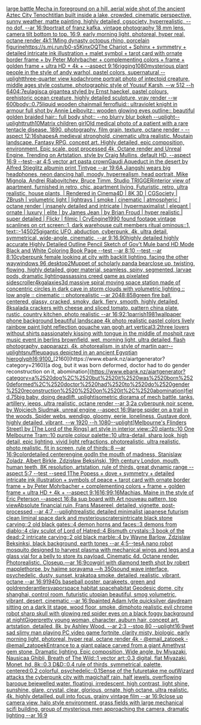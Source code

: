 [large battle Mecha in foreground on a hill, aerial wide shot of the ancient Aztec City Tenochtitlan built inside a lake, crowded, cinematic perspective, sunny weather, matte painting, highly detailed, cgsociety, hyperrealistic, --no dof, --ar 16:9](https://www.ebank.nz/aiartgenerator?category=large%2520battle%2520Mecha%2520in%2520foreground%2520on%2520a%2520hill%2C%2520aerial%2520wide%2520shot%2520of%2520the%2520ancient%2520Aztec%2520City%2520Tenochtitlan%2520built%2520inside%2520a%2520lake%2C%2520crowded%2C%2520cinematic%2520perspective%2C%2520sunny%2520weather%2C%2520matte%2520painting%2C%2520highly%2520detailed%2C%2520cgsociety%2C%2520hyperrealistic%2C%2520--no%2520dof%2C%2520--ar%252016%3A9)[portrait of franz kafka, vintage photography 18 mm lens, camera tilt bottom to top. 16:9, early morning light, photoreal, hyper real, octane render 4k](https://www.ebank.nz/aiartgenerator?category=portrait%2520of%2520franz%2520kafka%2C%2520vintage%2520photography%252018%2520mm%2520lens%2C%2520camera%2520tilt%2520bottom%2520to%2520top.%252016%3A9%2C%2520early%2520morning%2520light%2C%2520photoreal%2C%2520hyper%2520real%2C%2520octane%2520render%25204k)[1:1](https://www.ebank.nz/aiartgenerator?category=1%3A1)[Ming dynasty octopus rhino, porcelain figurine](https://www.ebank.nz/aiartgenerator?category=Ming%2520dynasty%2520octopus%2520rhino%2C%2520porcelain%2520figurine)[<https://s.mj.run/b0-s5KjnxOQ>](https://www.ebank.nz/aiartgenerator?category=%3Chttps%3A//s.mj.run/b0-s5KjnxOQ%3E)[The Chariot + Sphinx + symmetry + detailed intricate ink illustration + malet symbol + tarot card with ornate border frame + by Peter Mohrbacher + complementing colors + frame + golden frame + ultra HD + 4k + --aspect 9:16](https://www.ebank.nz/aiartgenerator?category=The%2520Chariot%2520%2B%2520Sphinx%2520%2B%2520symmetry%2520%2B%2520detailed%2520intricate%2520ink%2520illustration%2520%2B%2520malet%2520symbol%2520%2B%2520tarot%2520card%2520with%2520ornate%2520border%2520frame%2520%2B%2520by%2520Peter%2520Mohrbacher%2520%2B%2520complementing%2520colors%2520%2B%2520frame%2520%2B%2520golden%2520frame%2520%2B%2520ultra%2520HD%2520%2B%25204k%2520%2B%2520--aspect%25209%3A16)[rigging](https://www.ebank.nz/aiartgenerator?category=rigging)[1080](https://www.ebank.nz/aiartgenerator?category=1080)[mysterious plant people in the style of andy warhol, pastel colors, supernatural --uplight](https://www.ebank.nz/aiartgenerator?category=mysterious%2520plant%2520people%2520in%2520the%2520style%2520of%2520andy%2520warhol%2C%2520pastel%2520colors%2C%2520supernatural%2520--uplight)[three-quarter view kodachrome portrait photo of intectoid creature, middle ages style costume, photographic style of Yousuf Karsh, --w 512 --h 640](https://www.ebank.nz/aiartgenerator?category=three-quarter%2520view%2520kodachrome%2520portrait%2520photo%2520of%2520intectoid%2520creature%2C%2520middle%2520ages%2520style%2520costume%2C%2520photographic%2520style%2520of%2520Yousuf%2520Karsh%2C%2520--w%2520512%2520--h%2520640)[4:7](https://www.ebank.nz/aiartgenerator?category=4%3A7)[eulagisca gigantea styled by Ernst haeckel, pastel colours, prehistoric ocean creature, highly detailed sculpture, vray render --w 600](https://www.ebank.nz/aiartgenerator?category=eulagisca%2520gigantea%2520styled%2520by%2520Ernst%2520haeckel%2C%2520pastel%2520colours%2C%2520prehistoric%2520ocean%2520creature%2C%2520highly%2520detailed%2520sculpture%2C%2520vray%2520render%2520--w%2520600)[body](https://www.ebank.nz/aiartgenerator?category=body)[::0.75](https://www.ebank.nz/aiartgenerator?category=%3A%3A0.75)[liquid wooden chainmail ferrofluid:: ultraviolet knight in armour full shot by Annie Leibovitz:: wooden glowing eyes outline:: beautiful golden braided hair:: full body shot:: --no blurry blur bokeh --uplight](https://www.ebank.nz/aiartgenerator?category=liquid%2520wooden%2520chainmail%2520ferrofluid%3A%3A%2520ultraviolet%2520knight%2520in%2520armour%2520full%2520shot%2520by%2520Annie%2520Leibovitz%3A%3A%2520wooden%2520glowing%2520eyes%2520outline%3A%3A%2520beautiful%2520golden%2520braided%2520hair%3A%3A%2520full%2520body%2520shot%3A%3A%2520--no%2520blurry%2520blur%2520bokeh%2520--uplight)[--uplight](https://www.ebank.nz/aiartgenerator?category=--uplight)[truth](https://www.ebank.nz/aiartgenerator?category=truth)[10](https://www.ebank.nz/aiartgenerator?category=10)[Matrix children girl](https://www.ebank.nz/aiartgenerator?category=Matrix%2520children%2520girl)[Old medical photo of a patient with a rare tentacle disease, 1890, photography, film grain, texture, octane render - --aspect 12:16](https://www.ebank.nz/aiartgenerator?category=Old%2520medical%2520photo%2520of%2520a%2520patient%2520with%2520a%2520rare%2520tentacle%2520disease%2C%25201890%2C%2520photography%2C%2520film%2520grain%2C%2520texture%2C%2520octane%2520render%2520-%2520--aspect%252012%3A16)[shapes](https://www.ebank.nz/aiartgenerator?category=shapes)[A medieval stronghold, cinematic ultra realistic. Moutain landscape. Fantasy RPG, concept art. Highly detailed, epic composition, environment. Epic scale, post processed 4k, Octane render and Unreal Engine. Trending on Artstation, style by Craig Mullins, default HD, --aspect 16:9 --test](https://www.ebank.nz/aiartgenerator?category=A%2520medieval%2520stronghold%2C%2520cinematic%2520ultra%2520realistic.%2520Moutain%2520landscape.%2520Fantasy%2520RPG%2C%2520concept%2520art.%2520Highly%2520detailed%2C%2520epic%2520composition%2C%2520environment.%2520Epic%2520scale%2C%2520post%2520processed%25204k%2C%2520Octane%2520render%2520and%2520Unreal%2520Engine.%2520Trending%2520on%2520Artstation%2C%2520style%2520by%2520Craig%2520Mullins%2C%2520default%2520HD%2C%2520--aspect%252016%3A9%2520--test)[--ar 4:5 vector art pasta crown](https://www.ebank.nz/aiartgenerator?category=--ar%25204%3A5%2520vector%2520art%2520pasta%2520crown)[Gaudi Aqueduct  in the desert by Alfred Stieglitz albumin print Tintype --ar 19:6](https://www.ebank.nz/aiartgenerator?category=Gaudi%2520Aqueduct%2520%2520in%2520the%2520desert%2520by%2520Alfred%2520Stieglitz%2520albumin%2520print%2520Tintype%2520--ar%252019%3A6)[A Jiangshi wears big headphones, neon dancing hall, moody, hyperrealism, head portrait, Mike Mignola, Andrei Riabovitchev, Bruce Timm, Studio TRIGGER](https://www.ebank.nz/aiartgenerator?category=A%2520Jiangshi%2520wears%2520big%2520headphones%2C%2520neon%2520dancing%2520hall%2C%2520moody%2C%2520hyperrealism%2C%2520head%2520portrait%2C%2520Mike%2520Mignola%2C%2520Andrei%2520Riabovitchev%2C%2520Bruce%2520Timm%2C%2520Studio%2520TRIGGER)[](https://www.ebank.nz/aiartgenerator?category=)[interior view of apartment, furnished in retro, chic,  apartment living, Futuristic, retro, ultra realistic, house plants, | Rendered in Cinema4D | 8K 3D | CGSociety | ZBrush | volumetric light | lightrays | smoke | cinematic | atmospheric | octane render | insanely detailed and intricate | hypermaximalist | elegant | ornate | luxury | elite | by James Jean | by Brian Froud | hyper realistic | super detailed | Flickr | filmic | CryEngine](https://www.ebank.nz/aiartgenerator?category=interior%2520view%2520of%2520apartment%2C%2520furnished%2520in%2520retro%2C%2520chic%2C%2520%2520apartment%2520living%2C%2520Futuristic%2C%2520retro%2C%2520ultra%2520realistic%2C%2520house%2520plants%2C%2520%7C%2520Rendered%2520in%2520Cinema4D%2520%7C%25208K%25203D%2520%7C%2520CGSociety%2520%7C%2520ZBrush%2520%7C%2520volumetric%2520light%2520%7C%2520lightrays%2520%7C%2520smoke%2520%7C%2520cinematic%2520%7C%2520atmospheric%2520%7C%2520octane%2520render%2520%7C%2520insanely%2520detailed%2520and%2520intricate%2520%7C%2520hypermaximalist%2520%7C%2520elegant%2520%7C%2520ornate%2520%7C%2520luxury%2520%7C%2520elite%2520%7C%2520by%2520James%2520Jean%2520%7C%2520by%2520Brian%2520Froud%2520%7C%2520hyper%2520realistic%2520%7C%2520super%2520detailed%2520%7C%2520Flickr%2520%7C%2520filmic%2520%7C%2520CryEngine)[1990 found footage vintage scanlines on crt screen::1, dark warehouse cult members ritual ominous::1, text::-1](https://www.ebank.nz/aiartgenerator?category=1990%2520found%2520footage%2520vintage%2520scanlines%2520on%2520crt%2520screen%3A%3A1%2C%2520dark%2520warehouse%2520cult%2520members%2520ritual%2520ominous%3A%3A1%2C%2520text%3A%3A-1)[450](https://www.ebank.nz/aiartgenerator?category=450)[25](https://www.ebank.nz/aiartgenerator?category=25)[gigantic UFO, abduction, cyberpunk, 4k, ultra detail, symmetrical, wide-angle, cinematic, --ar 9:16](https://www.ebank.nz/aiartgenerator?category=gigantic%2520UFO%2C%2520abduction%2C%2520cyberpunk%2C%25204k%2C%2520ultra%2520detail%2C%2520symmetrical%2C%2520wide-angle%2C%2520cinematic%2C%2520--ar%25209%3A16)[.90](https://www.ebank.nz/aiartgenerator?category=.90)[highly detailed highly accurate Highly Detailed Outline Pencil Sketch of Gov’t Mule band HD Mode Black and White Coloring Book Page  --test --ar 8:10  --test --ar 8:10](https://www.ebank.nz/aiartgenerator?category=highly%2520detailed%2520highly%2520accurate%2520Highly%2520Detailed%2520Outline%2520Pencil%2520Sketch%2520of%2520Gov%E2%80%99t%2520Mule%2520band%2520HD%2520Mode%2520Black%2520and%2520White%2520Coloring%2520Book%2520Page%2520%2520--test%2520--ar%25208%3A10%2520%2520--test%2520--ar%25208%3A10)[cyberpunk female looking at city with backlit lighting, facing the other way](https://www.ebank.nz/aiartgenerator?category=cyberpunk%2520female%2520looking%2520at%2520city%2520with%2520backlit%2520lighting%2C%2520facing%2520the%2520other%2520way)[windows 96 desktop](https://www.ebank.nz/aiartgenerator?category=windows%252096%2520desktop)[2](https://www.ebank.nz/aiartgenerator?category=2)[Muppet of scholarly panda bear](https://www.ebank.nz/aiartgenerator?category=Muppet%2520of%2520scholarly%2520panda%2520bear)[close up, twisting, flowing, highly detailed, giger material, seamless, spiny, segmented, larvae pods, dramatic lighting](https://www.ebank.nz/aiartgenerator?category=close%2520up%2C%2520twisting%2C%2520flowing%2C%2520highly%2520detailed%2C%2520giger%2520material%2C%2520seamless%2C%2520spiny%2C%2520segmented%2C%2520larvae%2520pods%2C%2520dramatic%2520lighting)[assassins creed game as pixelated sidescroller](https://www.ebank.nz/aiartgenerator?category=assassins%2520creed%2520game%2520as%2520pixelated%2520sidescroller)[4k](https://www.ebank.nz/aiartgenerator?category=4k)[galaxies](https://www.ebank.nz/aiartgenerator?category=galaxies)[3d massive spiral moving space station made of concentric circles in dark cave in storm clouds with volumetric lighting :: low angle :: cinematic :: photorealistic --ar 2048:858](https://www.ebank.nz/aiartgenerator?category=3d%2520massive%2520spiral%2520moving%2520space%2520station%2520made%2520of%2520concentric%2520circles%2520in%2520dark%2520cave%2520in%2520storm%2520clouds%2520with%2520volumetric%2520lighting%2520%3A%3A%2520low%2520angle%2520%3A%3A%2520cinematic%2520%3A%3A%2520photorealistic%2520--ar%25202048%3A858)[green fire ball, centered, glassy, cracked, smoky, dark, fiery, smooth, highly detailed, 8k](https://www.ebank.nz/aiartgenerator?category=green%2520fire%2520ball%2C%2520centered%2C%2520glassy%2C%2520cracked%2C%2520smoky%2C%2520dark%2C%2520fiery%2C%2520smooth%2C%2520highly%2520detailed%2C%25208k)[salada crackers with cheese and sliced tomato, pattern china plate, rustic, country kitchen, photo realistic --ar 16:9](https://www.ebank.nz/aiartgenerator?category=salada%2520crackers%2520with%2520cheese%2520and%2520sliced%2520tomato%2C%2520pattern%2520china%2520plate%2C%2520rustic%2C%2520country%2520kitchen%2C%2520photo%2520realistic%2520--ar%252016%3A9)[2:1](https://www.ebank.nz/aiartgenerator?category=2%3A1)[parrish](https://www.ebank.nz/aiartgenerator?category=parrish)[1981](https://www.ebank.nz/aiartgenerator?category=1981)[wallpaper phone background beautiful landscape 4k photo realistic pastel colors lively rainbow paint light reflection gouache van gogh art vertical](https://www.ebank.nz/aiartgenerator?category=wallpaper%2520phone%2520background%2520beautiful%2520landscape%25204k%2520photo%2520realistic%2520pastel%2520colors%2520lively%2520rainbow%2520paint%2520light%2520reflection%2520gouache%2520van%2520gogh%2520art%2520vertical)[3:2](https://www.ebank.nz/aiartgenerator?category=3%3A2)[three lovers without shirts passionately kissing with tongue in the middle of moshpit rave music event in berlins brownfield, wet, morning light, ultra detailed, flash photography, papparazzi, 4k, photorealism, in style of martin parr](https://www.ebank.nz/aiartgenerator?category=three%2520lovers%2520without%2520shirts%2520passionately%2520kissing%2520with%2520tongue%2520in%2520the%2520middle%2520of%2520moshpit%2520rave%2520music%2520event%2520in%2520berlins%2520brownfield%2C%2520wet%2C%2520morning%2520light%2C%2520ultra%2520detailed%2C%2520flash%2520photography%2C%2520papparazzi%2C%25204k%2C%2520photorealism%2C%2520in%2520style%2520of%2520martin%2520parr)[--uplight](https://www.ebank.nz/aiartgenerator?category=--uplight)[snuffleupagus depicted in an ancient Egyptian hieroglyph](https://www.ebank.nz/aiartgenerator?category=snuffleupagus%2520depicted%2520in%2520an%2520ancient%2520Egyptian%2520hieroglyph)[16:9](https://www.ebank.nz/aiartgenerator?category=16%3A9)[100_](https://www.ebank.nz/aiartgenerator?category=100_)[2160](https://www.ebank.nz/aiartgenerator?category=2160)[a dog, but it was born deformed, doctor had to do gender reconstruction  on it, abomination](https://www.ebank.nz/aiartgenerator?category=a%2520dog%2C%2520but%2520it%2520was%2520born%2520deformed%2C%2520doctor%2520had%2520to%2520do%2520gender%2520reconstruction%2520%2520on%2520it%2C%2520abomination)[field](https://www.ebank.nz/aiartgenerator?category=field)[.75](https://www.ebank.nz/aiartgenerator?category=.75)[big baby, doing deadlift, uplight](https://www.ebank.nz/aiartgenerator?category=big%2520baby%2C%2520doing%2520deadlift%2C%2520uplight)[isometric diorama of mech battle, tanks, artillery, jeeps, ultra realistic, octane render --ar 3:2](https://www.ebank.nz/aiartgenerator?category=isometric%2520diorama%2520of%2520mech%2520battle%2C%2520tanks%2C%2520artillery%2C%2520jeeps%2C%2520ultra%2520realistic%2C%2520octane%2520render%2520--ar%25203%3A2)[a cyberpunk noir scene, by Wojciech Siudmak, unreal engine --aspect 16:9](https://www.ebank.nz/aiartgenerator?category=a%2520cyberpunk%2520noir%2520scene%2C%2520by%2520Wojciech%2520Siudmak%2C%2520unreal%2520engine%2520--aspect%252016%3A9)[large spider on a trail in the woods, Spider webs, wendigo, gloomy, eerie, loneliness, Gustave doré, highly detailed, vibrant, --w 1920 --h 1080](https://www.ebank.nz/aiartgenerator?category=large%2520spider%2520on%2520a%2520trail%2520in%2520the%2520woods%2C%2520Spider%2520webs%2C%2520wendigo%2C%2520gloomy%2C%2520eerie%2C%2520loneliness%2C%2520Gustave%2520dor%C3%A9%2C%2520highly%2520detailed%2C%2520vibrant%2C%2520--w%25201920%2520--h%25201080)[--uplight](https://www.ebank.nz/aiartgenerator?category=--uplight)[[Melbourne's Flinders Street] by [The Lord of the Rings] art style in interior view::20 plants::10 One Melbourne Tram::10 purple colour palette::10 ultra-detail, sharp look, high detail, epic lighting, vivid light refractions, photorealistic, ultra realistic, photo realistic, fit in screen, rule of thirds::8 —ar 16:9](https://www.ebank.nz/aiartgenerator?category=%5BMelbourne%27s%2520Flinders%2520Street%5D%2520by%2520%5BThe%2520Lord%2520of%2520the%2520Rings%5D%2520art%2520style%2520in%2520interior%2520view%3A%3A20%2520plants%3A%3A10%2520One%2520Melbourne%2520Tram%3A%3A10%2520purple%2520colour%2520palette%3A%3A10%2520ultra-detail%2C%2520sharp%2520look%2C%2520high%2520detail%2C%2520epic%2520lighting%2C%2520vivid%2520light%2520refractions%2C%2520photorealistic%2C%2520ultra%2520realistic%2C%2520photo%2520realistic%2C%2520fit%2520in%2520screen%2C%2520rule%2520of%2520thirds%3A%3A8%2520%E2%80%94ar%252016%3A9)[color](https://www.ebank.nz/aiartgenerator?category=color)[detailed,](https://www.ebank.nz/aiartgenerator?category=detailed%2C)[center](https://www.ebank.nz/aiartgenerator?category=center)[engine,](https://www.ebank.nz/aiartgenerator?category=engine%2C)[god](https://www.ebank.nz/aiartgenerator?category=god)[In the mouth of madness, Stanislaw Zoladz, Albert Birkle, Zdzisław Beksiński, 19th century London, mouth, human teeth, 8K resolution, artstation, rule of thirds, great dynamic range --aspect 5:7 --test --seed 1](https://www.ebank.nz/aiartgenerator?category=In%2520the%2520mouth%2520of%2520madness%2C%2520Stanislaw%2520Zoladz%2C%2520Albert%2520Birkle%2C%2520Zdzis%C5%82aw%2520Beksi%C5%84ski%2C%252019th%2520century%2520London%2C%2520mouth%2C%2520human%2520teeth%2C%25208K%2520resolution%2C%2520artstation%2C%2520rule%2520of%2520thirds%2C%2520great%2520dynamic%2520range%2520--aspect%25205%3A7%2520--test%2520--seed%25201)[The Popess + dove + symmetry + detailed intricate ink illustration + symbols of peace + tarot card with ornate border frame + by Peter Mohrbacher + complementing colors + frame + golden frame + ultra HD + 4k + --aspect 9:16](https://www.ebank.nz/aiartgenerator?category=The%2520Popess%2520%2B%2520dove%2520%2B%2520symmetry%2520%2B%2520detailed%2520intricate%2520ink%2520illustration%2520%2B%2520symbols%2520of%2520peace%2520%2B%2520tarot%2520card%2520with%2520ornate%2520border%2520frame%2520%2B%2520by%2520Peter%2520Mohrbacher%2520%2B%2520complementing%2520colors%2520%2B%2520frame%2520%2B%2520golden%2520frame%2520%2B%2520ultra%2520HD%2520%2B%25204k%2520%2B%2520--aspect%25209%3A16)[16:9](https://www.ebank.nz/aiartgenerator?category=16%3A9)[9:16](https://www.ebank.nz/aiartgenerator?category=9%3A16)[Machias, Maine in the style of Eric Peterson --aspect 16:8](https://www.ebank.nz/aiartgenerator?category=Machias%2C%2520Maine%2520in%2520the%2520style%2520of%2520Eric%2520Peterson%2520--aspect%252016%3A8)[a sup board with Art nouveau pattern, top view](https://www.ebank.nz/aiartgenerator?category=a%2520sup%2520board%2520with%2520Art%2520nouveau%2520pattern%2C%2520top%2520view)[Absolute financial ruin, Frans Masereel, detailed, vignette, post-processed --ar 4:7 --uplight](https://www.ebank.nz/aiartgenerator?category=Absolute%2520financial%2520ruin%2C%2520Frans%2520Masereel%2C%2520detailed%2C%2520vignette%2C%2520post-processed%2520--ar%25204%3A7%2520--uplight)[realistic detailed minimalist japanese futurism clean liminal space dark and mysterious](https://www.ebank.nz/aiartgenerator?category=realistic%2520detailed%2520minimalist%2520japanese%2520futurism%2520clean%2520liminal%2520space%2520dark%2520and%2520mysterious)[craters](https://www.ebank.nz/aiartgenerator?category=craters)[intricate black stone carving::2 old black gates::4 demon horns and faces::3 demons from diablo::4 clay sculpt of Lord of Hatred::4 Bismuth crystals::3 book of the dead::2 intricate carving::2 old black marble::4 by Wayne Barlow, Zdzislaw Beksinksi, black background, earth tones --ar 4:5](https://www.ebank.nz/aiartgenerator?category=intricate%2520black%2520stone%2520carving%3A%3A2%2520old%2520black%2520gates%3A%3A4%2520demon%2520horns%2520and%2520faces%3A%3A3%2520demons%2520from%2520diablo%3A%3A4%2520clay%2520sculpt%2520of%2520Lord%2520of%2520Hatred%3A%3A4%2520Bismuth%2520crystals%3A%3A3%2520book%2520of%2520the%2520dead%3A%3A2%2520intricate%2520carving%3A%3A2%2520old%2520black%2520marble%3A%3A4%2520by%2520Wayne%2520Barlow%2C%2520Zdzislaw%2520Beksinksi%2C%2520black%2520background%2C%2520earth%2520tones%2520--ar%25204%3A5)[--tes](https://www.ebank.nz/aiartgenerator?category=--tes)[A nano robot mosquito designed to harvest plasma with mechanical wings and legs and a glass vial for a belly to store its payload. Cinematic 4d. Octane render. Photorealistic. Closeup.—ar 16:9](https://www.ebank.nz/aiartgenerator?category=A%2520nano%2520robot%2520mosquito%2520designed%2520to%2520harvest%2520plasma%2520with%2520mechanical%2520wings%2520and%2520legs%2520and%2520a%2520glass%2520vial%2520for%2520a%2520belly%2520to%2520store%2520its%2520payload.%2520Cinematic%25204d.%2520Octane%2520render.%2520Photorealistic.%2520Closeup.%E2%80%94ar%252016%3A9)[cowgirl with diamond teeth shot by robert mapplethorpe, by hajime sorayama —h 350](https://www.ebank.nz/aiartgenerator?category=cowgirl%2520with%2520diamond%2520teeth%2520shot%2520by%2520robert%2520mapplethorpe%2C%2520by%2520hajime%2520sorayama%2520%E2%80%94h%2520350)[sound wave interface, psychedelic, dusty, sunset, krakatoa smoke, detailed, realistic, vibrant, octane --ar 16:9](https://www.ebank.nz/aiartgenerator?category=sound%2520wave%2520interface%2C%2520psychedelic%2C%2520dusty%2C%2520sunset%2C%2520krakatoa%2520smoke%2C%2520detailed%2C%2520realistic%2C%2520vibrant%2C%2520octane%2520--ar%252016%3A9)[1940s baseball poster, parakeets, green and gold](https://www.ebank.nz/aiartgenerator?category=1940s%2520baseball%2520poster%2C%2520parakeets%2C%2520green%2520and%2520gold)[render](https://www.ebank.nz/aiartgenerator?category=render)[antlers](https://www.ebank.nz/aiartgenerator?category=antlers)[vapor](https://www.ebank.nz/aiartgenerator?category=vapor)[space  habitat spacehabitat Geodesic dome, city shanghai, control room, futuristic utopian beautiful, smog volumetric, vibrant, desert, cinematic --ar 16:9](https://www.ebank.nz/aiartgenerator?category=space%2520%2520habitat%2520spacehabitat%2520Geodesic%2520dome%2C%2520city%2520shanghai%2C%2520control%2520room%2C%2520futuristic%2520utopian%2520beautiful%2C%2520smog%2520volumetric%2C%2520vibrant%2C%2520desert%2C%2520cinematic%2520--ar%252016%3A9)[painted Adam lytle quicksilver daydream sitting on a dark lit stage, wood floor, smoke, dim](https://www.ebank.nz/aiartgenerator?category=painted%2520Adam%2520lytle%2520quicksilver%2520daydream%2520sitting%2520on%2520a%2520dark%2520lit%2520stage%2C%2520wood%2520floor%2C%2520smoke%2C%2520dim)[photo realistic evil chrome robot sharp skull with glowing red spider eyes on a black foggy background at night](https://www.ebank.nz/aiartgenerator?category=photo%2520realistic%2520evil%2520chrome%2520robot%2520sharp%2520skull%2520with%2520glowing%2520red%2520spider%2520eyes%2520on%2520a%2520black%2520foggy%2520background%2520at%2520night)[Giger](https://www.ebank.nz/aiartgenerator?category=Giger)[pretty young woman, character, auburn hair, concept art, artstation, detailed, 8k, by Ashley Wood. --ar 2:3 --stop 80 --uplight](https://www.ebank.nz/aiartgenerator?category=pretty%2520young%2520woman%2C%2520character%2C%2520auburn%2520hair%2C%2520concept%2520art%2C%2520artstation%2C%2520detailed%2C%25208k%2C%2520by%2520Ashley%2520Wood.%2520--ar%25202%3A3%2520--stop%252080%2520--uplight)[16:9](https://www.ebank.nz/aiartgenerator?category=16%3A9)[wet sad slimy man playing PC video game fortnite, clarity misty, biologic, early morning light, photoreal, hyper real, octane render 4k - @email_zatopek - @email_zatopek](https://www.ebank.nz/aiartgenerator?category=wet%2520sad%2520slimy%2520man%2520playing%2520PC%2520video%2520game%2520fortnite%2C%2520clarity%2520misty%2C%2520biologic%2C%2520early%2520morning%2520light%2C%2520photoreal%2C%2520hyper%2520real%2C%2520octane%2520render%25204k%2520-%2520%40email_zatopek%2520-%2520%40email_zatopek)[Entrance to a giant palace carved from a giant Amethyst gem stone, Dramatic lighting, Epic composition, Wide angle, by Miyazaki, Nausicaa Ghibli, Breath of The Wild::1 vector art::0.3 digital, flat Miyazaki, Monet, hd, 8k::0.3 D&D::0.4 rule of thirds, symmetrical, palette, centered:0.2 colorful, psychedelic::0.1](https://www.ebank.nz/aiartgenerator?category=Entrance%2520to%2520a%2520giant%2520palace%2520carved%2520from%2520a%2520giant%2520Amethyst%2520gem%2520stone%2C%2520Dramatic%2520lighting%2C%2520Epic%2520composition%2C%2520Wide%2520angle%2C%2520by%2520Miyazaki%2C%2520Nausicaa%2520Ghibli%2C%2520Breath%2520of%2520The%2520Wild%3A%3A1%2520vector%2520art%3A%3A0.3%2520digital%2C%2520flat%2520Miyazaki%2C%2520Monet%2C%2520hd%2C%25208k%3A%3A0.3%2520D%26D%3A%3A0.4%2520rule%2520of%2520thirds%2C%2520symmetrical%2C%2520palette%2C%2520centered%3A0.2%2520colorful%2C%2520psychedelic%3A%3A0.1)[Sense of the future](https://www.ebank.nz/aiartgenerator?category=Sense%2520of%2520the%2520future)[take me out](https://www.ebank.nz/aiartgenerator?category=take%2520me%2520out)[Wizard attacks the cyberpunk city with magic](https://www.ebank.nz/aiartgenerator?category=Wizard%2520attacks%2520the%2520cyberpunk%2520city%2520with%2520magic)[half rain, half jewels. overflowing baroque bejewelled water. floatingj, irredescent, high contrast, light shine, sunshine, glare, crystal, clear, glorious, ornate, high octane. ultra realistic. 4k. highly detailled. pull into focus. grainy vintage film --ar 16:9](https://www.ebank.nz/aiartgenerator?category=half%2520rain%2C%2520half%2520jewels.%2520overflowing%2520baroque%2520bejewelled%2520water.%2520floatingj%2C%2520irredescent%2C%2520high%2520contrast%2C%2520light%2520shine%2C%2520sunshine%2C%2520glare%2C%2520crystal%2C%2520clear%2C%2520glorious%2C%2520ornate%2C%2520high%2520octane.%2520ultra%2520realistic.%25204k.%2520highly%2520detailled.%2520pull%2520into%2520focus.%2520grainy%2520vintage%2520film%2520--ar%252016%3A9)[close up camera view, halo style environment, grass fields with large mechanical scifi building, group of mysterious men approaching the camera, dramatic lighting --ar 16:9](https://www.ebank.nz/aiartgenerator?category=close%2520up%2520camera%2520view%2C%2520halo%2520style%2520environment%2C%2520grass%2520fields%2520with%2520large%2520mechanical%2520scifi%2520building%2C%2520group%2520of%2520mysterious%2520men%2520approaching%2520the%2520camera%2C%2520dramatic%2520lighting%2520--ar%252016%3A9)